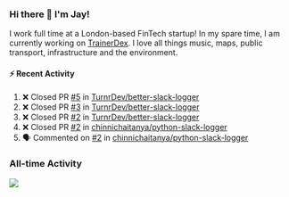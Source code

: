 ### Hi there 👋 I'm Jay!
I work full time at a London-based FinTech startup! In my spare time, I am currently working on [TrainerDex](https://www.github.com/TrainerDex). I love all things music, maps, public transport, infrastructure and the environment.

#### :zap: Recent Activity
<!--START_SECTION:activity-->
1. ❌ Closed PR [#5](https://github.com/TurnrDev/better-slack-logger/pull/5) in [TurnrDev/better-slack-logger](https://github.com/TurnrDev/better-slack-logger)
2. ❌ Closed PR [#3](https://github.com/TurnrDev/better-slack-logger/pull/3) in [TurnrDev/better-slack-logger](https://github.com/TurnrDev/better-slack-logger)
3. ❌ Closed PR [#2](https://github.com/TurnrDev/better-slack-logger/pull/2) in [TurnrDev/better-slack-logger](https://github.com/TurnrDev/better-slack-logger)
4. ❌ Closed PR [#2](https://github.com/chinnichaitanya/python-slack-logger/pull/2) in [chinnichaitanya/python-slack-logger](https://github.com/chinnichaitanya/python-slack-logger)
5. 🗣 Commented on [#2](https://github.com/chinnichaitanya/python-slack-logger/issues/2) in [chinnichaitanya/python-slack-logger](https://github.com/chinnichaitanya/python-slack-logger)
<!--END_SECTION:activity-->


### All-time Activity
[<img src="https://github-readme-stats.vercel.app/api/wakatime?username=TurnrDev&layout=compact" />](https://wakatime.com/@TurnrDev)  
